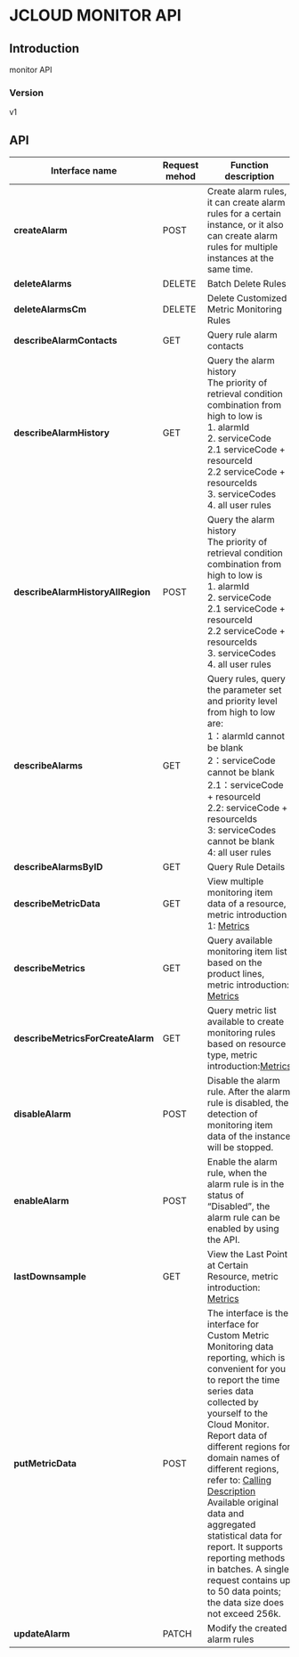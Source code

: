 # JCLOUD MONITOR API


## Introduction
monitor API


### Version
v1


## API
|Interface name|Request mehod|Function description|
|---|---|---|
|**createAlarm**|POST|Create alarm rules, it can create alarm rules for a certain instance, or it also can create alarm rules for multiple instances at the same time.|
|**deleteAlarms**|DELETE|Batch Delete Rules|
|**deleteAlarmsCm**|DELETE|Delete Customized Metric Monitoring Rules|
|**describeAlarmContacts**|GET|Query rule alarm contacts|
|**describeAlarmHistory**|GET|Query the alarm history</br>The priority of retrieval condition combination from high to low is </br>1. alarmId</br>2. serviceCode</br>2.1 serviceCode + resourceId</br>2.2 serviceCode + resourceIds</br>3. serviceCodes</br>4. all user rules|
|**describeAlarmHistoryAllRegion**|POST|Query the alarm history</br>The priority of retrieval condition combination from high to low is </br>1. alarmId</br>2. serviceCode</br>2.1 serviceCode + resourceId</br>2.2 serviceCode + resourceIds</br>3. serviceCodes</br>4. all user rules|
|**describeAlarms**|GET|Query rules, query the parameter set and priority level from high to low are: </br>1：alarmId cannot be blank</br>2：serviceCode cannot be blank</br>2.1：serviceCode + resourceId</br>2.2: serviceCode + resourceIds</br>3: serviceCodes cannot be blank</br>4: all user rules|
|**describeAlarmsByID**|GET|Query Rule Details|
|**describeMetricData**|GET|View multiple monitoring item data of a resource, metric introduction 1: <a href="https://docs.jdcloud.com/cn/monitoring/metrics">Metrics</a>|
|**describeMetrics**|GET|Query available monitoring item list based on the product lines, metric introduction: <a href="https://docs.jdcloud.com/cn/monitoring/metrics">Metrics</a>|
|**describeMetricsForCreateAlarm**|GET|Query metric list available to create monitoring rules based on resource type, metric introduction:<a href="https://docs.jdcloud.com/cn/monitoring/metrics">Metrics</a>|
|**disableAlarm**|POST|Disable the alarm rule. After the alarm rule is disabled, the detection of monitoring item data of the instance will be stopped.|
|**enableAlarm**|POST|Enable the alarm rule, when the alarm rule is in the status of “Disabled”, the alarm rule can be enabled by using the API.|
|**lastDownsample**|GET|View the Last Point at Certain Resource, metric introduction: <a href="https://docs.jdcloud.com/cn/monitoring/metrics">Metrics</a>|
|**putMetricData**|POST|The interface is the interface for Custom Metric Monitoring data reporting, which is convenient for you to report the time series data collected by yourself to the Cloud Monitor. Report data of different regions for domain names of different regions, refer to: <a href="https://docs.jdcloud.com/cn/monitoring/reporting-monitoring-data"> Calling Description </a> Available original data and aggregated statistical data for report. It supports reporting methods in batches. A single request contains up to 50 data points; the data size does not exceed 256k.|
|**updateAlarm**|PATCH|Modify the created alarm rules|

